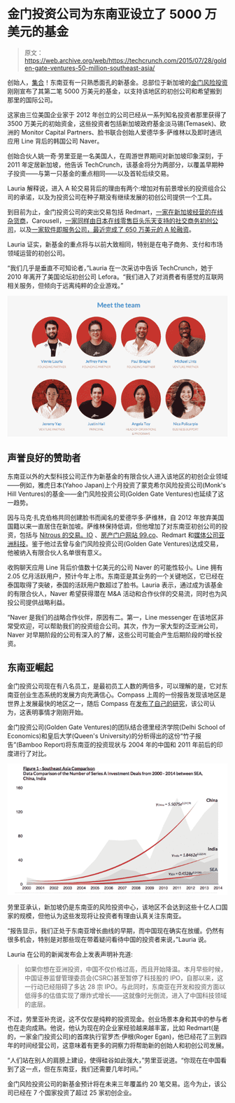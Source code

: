 # 金门投资公司为东南亚设立了 5000 万美元的基金

> 原文：<https://web.archive.org/web/https://techcrunch.com/2015/07/28/golden-gate-ventures-50-million-southeast-asia/>

创始人，[集合](https://web.archive.org/web/20230404221107/https://www.youtube.com/watch?v=JAUoeqvedMo)！东南亚有一只熟悉面孔的新基金。总部位于新加坡的[金门风险投资](https://web.archive.org/web/20230404221107/http://goldengate.vc/)刚刚宣布了其第二笔 5000 万美元的基金，以支持该地区的初创公司和希望搬到那里的国际公司。

这家由三位美国企业家于 2012 年创立的公司已经从一系列知名投资者那里获得了 3500 万美元的初始资金，这些投资者包括新加坡政府基金淡马锡(Temasek)、欧洲的 Monitor Capital Partners、脸书联合创始人爱德华多·萨维林以及即时通讯应用 Line 背后的韩国公司 Naver。

创始合伙人姚一奇·劳里亚是一名美国人，在周游世界期间对新加坡印象深刻，于 2011 年定居新加坡，他告诉 TechCrunch，该基金将分为两部分，以覆盖早期种子投资——与第一只基金的重点相同——以及首轮后续交易。

Lauria 解释说，进入 A 轮交易背后的理由有两个:增加对有前景增长的投资组合公司的承诺，以及为投资公司在种子期没有继续发展的初创公司提供一个工具。

到目前为止，金门投资公司的突出交易包括 Redmart，[一家在新加坡经营的在线杂货商](https://web.archive.org/web/20230404221107/https://techcrunch.com/2014/01/22/singapore-online-grocer-redmart-raises-5-4m-from-investors-including-facebook-co-founder/)，Carousell，[一家同样由日本在线零售巨头乐天支持的社交商务初创公司](https://web.archive.org/web/20230404221107/https://techcrunch.com/2014/11/26/carousell-seriesa/)，以及[一家软件即服务公司，最近完成了 650 万美元的 A 轮融资](https://web.archive.org/web/20230404221107/https://techcrunch.com/2015/04/21/tradegecko-seriesa/)。

Lauria 证实，新基金的重点将与以前大致相同，特别是在电子商务、支付和市场领域运营的初创公司。

“我们几乎是垂直不可知论者，”Lauria 在一次采访中告诉 TechCrunch，她于 2010 年离开了美国论坛初创公司 Lefora。“我们进入了对消费者有感觉的互联网相关服务，但倾向于远离纯粹的企业游戏。”

![Screenshot 2015-07-29 11.51.27](img/d7cc2b3f8d486a205b5b24645ff5c0a5.png)

## 声誉良好的赞助者

东南亚以外的大型科技公司正作为新基金的有限合伙人进入该地区的初创企业领域——例如，雅虎日本(Yahoo Japan)上个月投资了蒙克希尔风险投资公司(Monk's Hill Ventures)的基金——金门风险投资公司(Golden Gate Ventures)也延续了这一趋势。

因与马克·扎克伯格共同创建脸书而闻名的爱德华多·萨维林，自 2012 年放弃美国国籍以来一直居住在新加坡。萨维林保持低调，但他增加了对东南亚初创公司的投资，包括与 [Nitrous 的交易。IO](https://web.archive.org/web/20230404221107/https://techcrunch.com/2014/03/18/cloud-development-platform-nitrous-io-closes-6-65m-series-a-round-led-by-bessemer/) 、[房产门户网站 99.co](https://web.archive.org/web/20230404221107/https://techcrunch.com/2015/01/29/99-co-sequoia-saverin/)、Redmart 和[媒体公司亚洲科技](https://web.archive.org/web/20230404221107/https://techcrunch.com/2015/06/21/oh-hai-guys/)。鉴于他过去曾与金门风险投资公司(Golden Gate Ventures)达成交易，他被纳入有限合伙人名单很有意义。

收购聊天应用 Line 背后价值数十亿美元的公司 Naver 的可能性较小。Line 拥有 2.05 亿月活跃用户，预计今年上市。东南亚是其业务的一个关键地区，它已经在泰国取得了突破，泰国的活跃用户数超过了脸书。Lauria 表示，通过成为该基金的有限合伙人，Naver 希望获得潜在 M&A 活动和合作伙伴的交易流，同时也为风投公司提供战略利益。

“Naver 是我们的战略合作伙伴，原因有二。第一，Line messenger 在该地区非常受欢迎，可以帮助我们的投资组合公司。其次，作为一家大型的泛亚洲公司，Naver 对早期阶段的公司有深入的了解，这些公司可能会产生后期阶段的增长投资。

## 东南亚崛起

金门投资公司现在有八名员工，是最初员工人数的两倍多，可以理解的是，它对东南亚创业生态系统的发展方向充满信心。Compass 上周的一份报告发现该地区是世界上发展最快的地区之一，随后 Compass 在[发布了自己的研究](https://web.archive.org/web/20230404221107/http://goldengate.vc/wp-content/uploads/2015/07/Asia-VC-Investment-Report.pdf)，该公司认为，这表明事情才刚刚开始。

金门投资公司(Golden Gate Ventures)的团队结合德里经济学院(Delhi School of Economics)和皇后大学(Queen's University)的分析得出的这份“竹子报告”(Bamboo Report)将东南亚的投资现状与 2004 年的中国和 2011 年前后的印度进行了对比。

![Screenshot 2015-07-29 11.21.48](img/ae2d57d21690eac5aeee18a2647b4f39.png)

劳里亚承认，新加坡仍是东南亚的风险投资中心，该地区不会达到这些十亿人口国家的规模，但他认为这些发现将让投资者有理由认真关注东南亚。

“报告显示，我们正处于东南亚增长曲线的早期，而中国现在确实在放缓。仍然有很多机会，特别是对那些现在带着疑问看待中国的投资者来说，”Lauria 说。

Lauria 在公司的新闻发布会上发表声明补充道:

> 如果你想在亚洲投资，中国不仅价格过高，而且开始降温。本月早些时候，中国证券监督管理委员会(CSRC)甚至暂停了科技股的 IPO，自那以来，这一行动已经阻碍了多达 28 宗 IPO。与此同时，东南亚在开发和投资方面以低得多的估值实现了爆炸式增长——这就像时光倒流，进入了中国科技领域的底层。

不过，劳里亚补充说，这不仅仅是纯粹的投资现金。创业场景本身和其中的参与者也在走向成熟。他说，他认为现在的企业家经验越来越丰富，比如 Redmart(是的，一家金门投资公司)的首席执行官罗杰·伊根(Roger Egan)，他已经花了三到四年的时间经营公司，这意味着有更多的洞察力将帮助新的创始人和初创公司发展。

“人们站在别人的肩膀上建设，使得硅谷如此强大，”劳里亚说道。“你现在在中国看到了这一点，但在东南亚，我们还需要几年时间。”

金门风险投资公司的新基金预计将在未来三年覆盖约 20 笔交易。迄今为止，该公司已经在 7 个国家投资了超过 25 家初创企业。